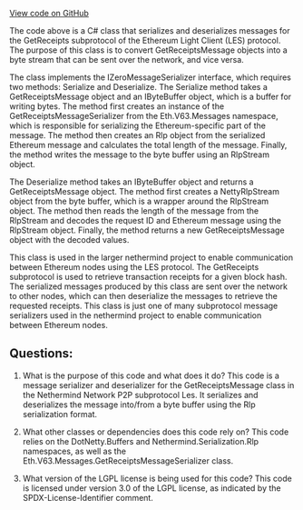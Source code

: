 [View code on GitHub](https://github.com/nethermindeth/nethermind/Nethermind.Network/P2P/Subprotocols/Les/Messages/GetReceiptsMessageSerializer.cs)

The code above is a C# class that serializes and deserializes messages for the GetReceipts subprotocol of the Ethereum Light Client (LES) protocol. The purpose of this class is to convert GetReceiptsMessage objects into a byte stream that can be sent over the network, and vice versa.

The class implements the IZeroMessageSerializer interface, which requires two methods: Serialize and Deserialize. The Serialize method takes a GetReceiptsMessage object and an IByteBuffer object, which is a buffer for writing bytes. The method first creates an instance of the GetReceiptsMessageSerializer from the Eth.V63.Messages namespace, which is responsible for serializing the Ethereum-specific part of the message. The method then creates an Rlp object from the serialized Ethereum message and calculates the total length of the message. Finally, the method writes the message to the byte buffer using an RlpStream object.

The Deserialize method takes an IByteBuffer object and returns a GetReceiptsMessage object. The method first creates a NettyRlpStream object from the byte buffer, which is a wrapper around the RlpStream object. The method then reads the length of the message from the RlpStream and decodes the request ID and Ethereum message using the RlpStream object. Finally, the method returns a new GetReceiptsMessage object with the decoded values.

This class is used in the larger nethermind project to enable communication between Ethereum nodes using the LES protocol. The GetReceipts subprotocol is used to retrieve transaction receipts for a given block hash. The serialized messages produced by this class are sent over the network to other nodes, which can then deserialize the messages to retrieve the requested receipts. This class is just one of many subprotocol message serializers used in the nethermind project to enable communication between Ethereum nodes.
## Questions: 
 1. What is the purpose of this code and what does it do?
   This code is a message serializer and deserializer for the GetReceiptsMessage class in the Nethermind Network P2P subprotocol Les. It serializes and deserializes the message into/from a byte buffer using the Rlp serialization format.

2. What other classes or dependencies does this code rely on?
   This code relies on the DotNetty.Buffers and Nethermind.Serialization.Rlp namespaces, as well as the Eth.V63.Messages.GetReceiptsMessageSerializer class.

3. What version of the LGPL license is being used for this code?
   This code is licensed under version 3.0 of the LGPL license, as indicated by the SPDX-License-Identifier comment.